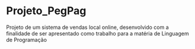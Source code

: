 # Projeto_PegPag
Projeto de um sistema de vendas local online, desenvolvido com a finalidade de ser apresentado como trabalho para a matéria de Linguagem de Programação
